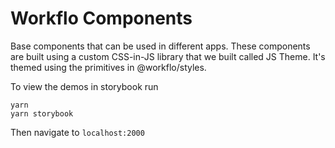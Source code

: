 # Workflo Components

Base components that can be used in different apps. These components are built
using a custom CSS-in-JS library that we built called JS Theme. It's themed
using the primitives in @workflo/styles.

To view the demos in storybook run
```
yarn
yarn storybook
```
Then navigate to `localhost:2000`
